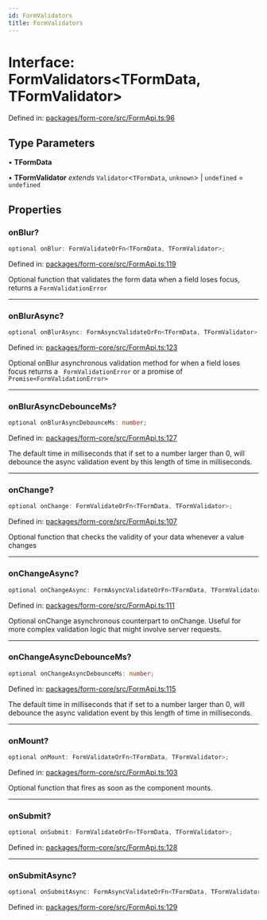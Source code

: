 ```yaml
---
id: FormValidators
title: FormValidators
---
```


# Interface: FormValidators\<TFormData, TFormValidator\>

Defined in: [packages/form-core/src/FormApi.ts:96](https://github.com/TanStack/form/blob/main/packages/form-core/src/FormApi.ts#L96)

## Type Parameters

• **TFormData**

• **TFormValidator** *extends* `Validator`\<`TFormData`, `unknown`\> \| `undefined` = `undefined`

## Properties

### onBlur?

```ts
optional onBlur: FormValidateOrFn<TFormData, TFormValidator>;
```

Defined in: [packages/form-core/src/FormApi.ts:119](https://github.com/TanStack/form/blob/main/packages/form-core/src/FormApi.ts#L119)

Optional function that validates the form data when a field loses focus, returns a `FormValidationError`

***

### onBlurAsync?

```ts
optional onBlurAsync: FormAsyncValidateOrFn<TFormData, TFormValidator>;
```

Defined in: [packages/form-core/src/FormApi.ts:123](https://github.com/TanStack/form/blob/main/packages/form-core/src/FormApi.ts#L123)

Optional onBlur asynchronous validation method for when a field loses focus returns a ` FormValidationError` or a promise of `Promise<FormValidationError>`

***

### onBlurAsyncDebounceMs?

```ts
optional onBlurAsyncDebounceMs: number;
```

Defined in: [packages/form-core/src/FormApi.ts:127](https://github.com/TanStack/form/blob/main/packages/form-core/src/FormApi.ts#L127)

The default time in milliseconds that if set to a number larger than 0, will debounce the async validation event by this length of time in milliseconds.

***

### onChange?

```ts
optional onChange: FormValidateOrFn<TFormData, TFormValidator>;
```

Defined in: [packages/form-core/src/FormApi.ts:107](https://github.com/TanStack/form/blob/main/packages/form-core/src/FormApi.ts#L107)

Optional function that checks the validity of your data whenever a value changes

***

### onChangeAsync?

```ts
optional onChangeAsync: FormAsyncValidateOrFn<TFormData, TFormValidator>;
```

Defined in: [packages/form-core/src/FormApi.ts:111](https://github.com/TanStack/form/blob/main/packages/form-core/src/FormApi.ts#L111)

Optional onChange asynchronous counterpart to onChange. Useful for more complex validation logic that might involve server requests.

***

### onChangeAsyncDebounceMs?

```ts
optional onChangeAsyncDebounceMs: number;
```

Defined in: [packages/form-core/src/FormApi.ts:115](https://github.com/TanStack/form/blob/main/packages/form-core/src/FormApi.ts#L115)

The default time in milliseconds that if set to a number larger than 0, will debounce the async validation event by this length of time in milliseconds.

***

### onMount?

```ts
optional onMount: FormValidateOrFn<TFormData, TFormValidator>;
```

Defined in: [packages/form-core/src/FormApi.ts:103](https://github.com/TanStack/form/blob/main/packages/form-core/src/FormApi.ts#L103)

Optional function that fires as soon as the component mounts.

***

### onSubmit?

```ts
optional onSubmit: FormValidateOrFn<TFormData, TFormValidator>;
```

Defined in: [packages/form-core/src/FormApi.ts:128](https://github.com/TanStack/form/blob/main/packages/form-core/src/FormApi.ts#L128)

***

### onSubmitAsync?

```ts
optional onSubmitAsync: FormAsyncValidateOrFn<TFormData, TFormValidator>;
```

Defined in: [packages/form-core/src/FormApi.ts:129](https://github.com/TanStack/form/blob/main/packages/form-core/src/FormApi.ts#L129)
